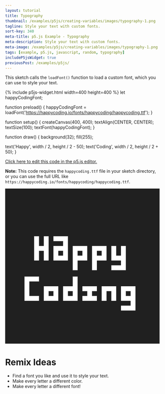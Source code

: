 ```yaml
---
layout: tutorial
title: Typography
thumbnail: /examples/p5js/creating-variables/images/typography-1.png
tagline: Style your text with custom fonts.
sort-key: 340
meta-title: p5.js Example - Typography
meta-description: Style your text with custom fonts.
meta-image: /examples/p5js/creating-variables/images/typography-1.png
tags: [example, p5.js, javascript, random, typography]
includeP5jsWidget: true
previousPost: /examples/p5js/
---
```


This sketch calls the `loadFont()` function to load a custom font, which you can use to style your text.

{% include p5js-widget.html width=400 height=400 %}
let happyCodingFont;

function preload() {
  happyCodingFont = loadFont('https://happycoding.io/fonts/happycoding/happycoding.ttf');
}

function setup() {
  createCanvas(400, 400);
  textAlign(CENTER, CENTER);
  textSize(100);
  textFont(happyCodingFont);
}

function draw() {
  background(32);
  fill(255);

  text('Happy', width / 2, height / 2 - 50);
  text('Coding', width / 2, height / 2 + 50);
}
</script>

[Click here to edit this code in the p5.js editor.](https://editor.p5js.org/KevinWorkman/sketches/go2uoHudQ)

**Note:** This code requires the `happycoding.ttf` file in your sketch directory, or you can use the full URL like `https://happycoding.io/fonts/happycoding/happycoding.ttf`.

![happy coding font](/examples/p5js/creating-variables/images/typography-2.png)

# Remix Ideas

- Find a font you like and use it to style your text.
- Make every letter a different color.
- Make every letter a different font!